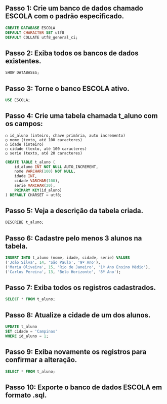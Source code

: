 ## Passo 1: Crie um banco de dados chamado ESCOLA com o padrão especificado.
```sql
CREATE DATABASE ESCOLA
DEFAULT CHARACTER SET utf8
DEFAULT COLLATE utf8_general_ci;
```

## Passo 2: Exiba todos os bancos de dados existentes.

```sql
SHOW DATABASES;
```

## Passo 3: Torne o banco ESCOLA ativo.

```sql
USE ESCOLA;
```

## Passo 4: Crie uma tabela chamada t_aluno com os campos:

    ○ id_aluno (inteiro, chave primária, auto incremento)
    ○ nome (texto, até 100 caracteres)
    ○ idade (inteiro)
    ○ cidade (texto, até 100 caracteres)
    ○ serie (texto, até 20 caracteres)

```sql
CREATE TABLE t_aluno (
    id_aluno INT NOT NULL AUTO_INCREMENT,
    nome VARCHAR(100) NOT NULL,
    idade INT,
    cidade VARCHAR(100),
    serie VARCHAR(20),
    PRIMARY KEY(id_aluno)
) DEFAULT CHARSET = utf8;
```

## Passo 5: Veja a descrição da tabela criada.

```sql
DESCRIBE t_aluno;
```

## Passo 6: Cadastre pelo menos 3 alunos na tabela.

```sql
INSERT INTO t_aluno (nome, idade, cidade, serie) VALUES
('João Silva', 14, 'São Paulo', '9º Ano'),
('Maria Oliveira', 15, 'Rio de Janeiro', '1º Ano Ensino Médio'),
('Carlos Pereira', 13, 'Belo Horizonte', '8º Ano');
```

## Passo 7: Exiba todos os registros cadastrados.

```sql
SELECT * FROM t_aluno;
```

## Passo 8: Atualize a cidade de um dos alunos.

```sql
UPDATE t_aluno
SET cidade = 'Campinas'
WHERE id_aluno = 1;
```

## Passo 9: Exiba novamente os registros para confirmar a alteração.

```sql
SELECT * FROM t_aluno;
```

## Passo 10: Exporte o banco de dados ESCOLA em formato .sql.